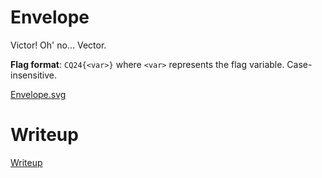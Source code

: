 # Envelope

Victor! Oh' no... Vector.

**Flag format**: `CQ24{<var>}` where `<var>` represents the flag variable. Case-insensitive.

[Envelope.svg](files/Envelope.svg)

# Writeup

[Writeup](WRITEUP.md)
